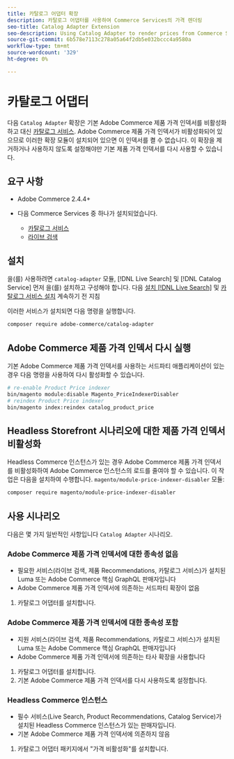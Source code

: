 ```yaml
---
title: 카탈로그 어댑터 확장
description: 카탈로그 어댑터를 사용하여 Commerce Services의 가격 렌더링
seo-title: Catalog Adapter Extension
seo-description: Using Catalog Adapter to render prices from Commerce Services
source-git-commit: 6b578e7113c278a05a64f2db5e032bccc4a9580a
workflow-type: tm+mt
source-wordcount: '329'
ht-degree: 0%

---
```



# 카탈로그 어댑터

다음 `Catalog Adapter` 확장은 기본 Adobe Commerce 제품 가격 인덱서를 비활성화하고 대신 [카탈로그 서비스](../catalog-service/overview.md).
Adobe Commerce 제품 가격 인덱서가 비활성화되어 있으므로 이러한 확장 모듈이 설치되어 있으면 이 인덱서를 켤 수 없습니다. 이 확장을 제거하거나 사용하지 않도록 설정해야만 기본 제품 가격 인덱서를 다시 사용할 수 있습니다.

## 요구 사항

* Adobe Commerce 2.4.4+
* 다음 Commerce Services 중 하나가 설치되었습니다.

   * [카탈로그 서비스](../catalog-service/overview.md)
   * [라이브 검색](../live-search/guide-overview.md)

## 설치

을(를) 사용하려면 `catalog-adapter` 모듈, [!DNL Live Search] 및 [!DNL Catalog Service] 먼저 을(를) 설치하고 구성해야 합니다. 다음 [설치 [!DNL Live Search]](../live-search/install.md) 및 [카탈로그 서비스 설치](../catalog-service/installation.md) 계속하기 전 지침

이러한 서비스가 설치되면 다음 명령을 실행합니다.

```bash
composer require adobe-commerce/catalog-adapter
```

## Adobe Commerce 제품 가격 인덱서 다시 실행

기본 Adobe Commerce 제품 가격 인덱서를 사용하는 서드파티 애플리케이션이 있는 경우 다음 명령을 사용하여 다시 활성화할 수 있습니다.

```bash
# re-enable Product Price indexer
bin/magento module:disable Magento_PriceIndexerDisabler
# reindex Product Price indexer 
bin/magento index:reindex catalog_product_price
```

## Headless Storefront 시나리오에 대한 제품 가격 인덱서 비활성화

Headless Commerce 인스턴스가 있는 경우 Adobe Commerce 제품 가격 인덱서를 비활성화하여 Adobe Commerce 인스턴스의 로드를 줄여야 할 수 있습니다.
이 작업은 다음을 설치하여 수행합니다. `magento/module-price-indexer-disabler` 모듈:

```bash
composer require magento/module-price-indexer-disabler
```

## 사용 시나리오

다음은 몇 가지 일반적인 사항입니다 `Catalog Adapter` 시나리오.

### Adobe Commerce 제품 가격 인덱서에 대한 종속성 없음

* 필요한 서비스(라이브 검색, 제품 Recommendations, 카탈로그 서비스)가 설치된 Luma 또는 Adobe Commerce 핵심 GraphQL 판매자입니다
* Adobe Commerce 제품 가격 인덱서에 의존하는 서드파티 확장이 없음

1. 카탈로그 어댑터를 설치합니다.

### Adobe Commerce 제품 가격 인덱서에 대한 종속성 포함

* 지원 서비스(라이브 검색, 제품 Recommendations, 카탈로그 서비스)가 설치된 Luma 또는 Adobe Commerce 핵심 GraphQL 판매자입니다
* Adobe Commerce 제품 가격 인덱서에 의존하는 타사 확장을 사용합니다

1. 카탈로그 어댑터를 설치합니다.
1. 기본 Adobe Commerce 제품 가격 인덱서를 다시 사용하도록 설정합니다.

### Headless Commerce 인스턴스

* 필수 서비스(Live Search, Product Recommendations, Catalog Service)가 설치된 Headless Commerce 인스턴스가 있는 판매자입니다.
* 기본 Adobe Commerce 제품 가격 인덱서에 의존하지 않음

1. 카탈로그 어댑터 패키지에서 &quot;가격 비활성화&quot;를 설치합니다.

